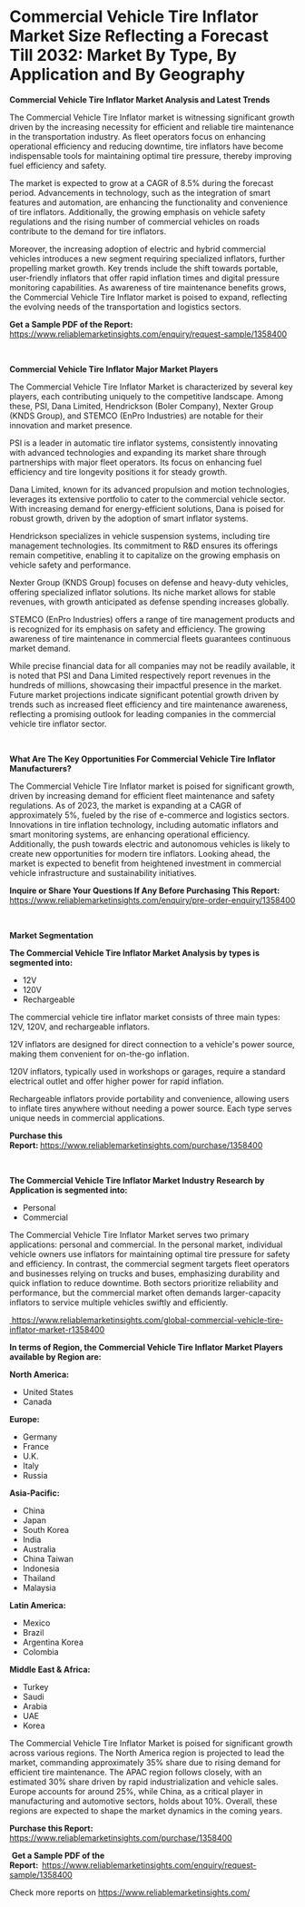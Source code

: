 <p><h1>Commercial Vehicle Tire Inflator Market Size Reflecting a Forecast Till 2032: Market By Type, By Application and By Geography</h1></p><p><strong>Commercial Vehicle Tire Inflator Market Analysis and Latest Trends</strong></p>
<p><p>The Commercial Vehicle Tire Inflator market is witnessing significant growth driven by the increasing necessity for efficient and reliable tire maintenance in the transportation industry. As fleet operators focus on enhancing operational efficiency and reducing downtime, tire inflators have become indispensable tools for maintaining optimal tire pressure, thereby improving fuel efficiency and safety. </p><p>The market is expected to grow at a CAGR of 8.5% during the forecast period. Advancements in technology, such as the integration of smart features and automation, are enhancing the functionality and convenience of tire inflators. Additionally, the growing emphasis on vehicle safety regulations and the rising number of commercial vehicles on roads contribute to the demand for tire inflators.</p><p>Moreover, the increasing adoption of electric and hybrid commercial vehicles introduces a new segment requiring specialized inflators, further propelling market growth. Key trends include the shift towards portable, user-friendly inflators that offer rapid inflation times and digital pressure monitoring capabilities. As awareness of tire maintenance benefits grows, the Commercial Vehicle Tire Inflator market is poised to expand, reflecting the evolving needs of the transportation and logistics sectors.</p></p>
<p><strong>Get a Sample PDF of the Report:&nbsp;</strong> <a href="https://www.reliablemarketinsights.com/enquiry/request-sample/1358400?utm_campaign=3556&utm_medium=2&utm_source=Github&utm_content=ia&utm_term=30032025&utm_id=commercial-vehicle-tire-inflator">https://www.reliablemarketinsights.com/enquiry/request-sample/1358400</a></p>
<p>&nbsp;</p>
<p><strong>Commercial Vehicle Tire Inflator Major Market Players</strong></p>
<p><p>The Commercial Vehicle Tire Inflator Market is characterized by several key players, each contributing uniquely to the competitive landscape. Among these, PSI, Dana Limited, Hendrickson (Boler Company), Nexter Group (KNDS Group), and STEMCO (EnPro Industries) are notable for their innovation and market presence.</p><p>PSI is a leader in automatic tire inflator systems, consistently innovating with advanced technologies and expanding its market share through partnerships with major fleet operators. Its focus on enhancing fuel efficiency and tire longevity positions it for steady growth.</p><p>Dana Limited, known for its advanced propulsion and motion technologies, leverages its extensive portfolio to cater to the commercial vehicle sector. With increasing demand for energy-efficient solutions, Dana is poised for robust growth, driven by the adoption of smart inflator systems.</p><p>Hendrickson specializes in vehicle suspension systems, including tire management technologies. Its commitment to R&D ensures its offerings remain competitive, enabling it to capitalize on the growing emphasis on vehicle safety and performance.</p><p>Nexter Group (KNDS Group) focuses on defense and heavy-duty vehicles, offering specialized inflator solutions. Its niche market allows for stable revenues, with growth anticipated as defense spending increases globally.</p><p>STEMCO (EnPro Industries) offers a range of tire management products and is recognized for its emphasis on safety and efficiency. The growing awareness of tire maintenance in commercial fleets guarantees continuous market demand.</p><p>While precise financial data for all companies may not be readily available, it is noted that PSI and Dana Limited respectively report revenues in the hundreds of millions, showcasing their impactful presence in the market. Future market projections indicate significant potential growth driven by trends such as increased fleet efficiency and tire maintenance awareness, reflecting a promising outlook for leading companies in the commercial vehicle tire inflator sector.</p></p>
<p>&nbsp;</p>
<p><strong>What Are The Key Opportunities For Commercial Vehicle Tire Inflator Manufacturers?</strong></p>
<p><p>The Commercial Vehicle Tire Inflator market is poised for significant growth, driven by increasing demand for efficient fleet maintenance and safety regulations. As of 2023, the market is expanding at a CAGR of approximately 5%, fueled by the rise of e-commerce and logistics sectors. Innovations in tire inflation technology, including automatic inflators and smart monitoring systems, are enhancing operational efficiency. Additionally, the push towards electric and autonomous vehicles is likely to create new opportunities for modern tire inflators. Looking ahead, the market is expected to benefit from heightened investment in commercial vehicle infrastructure and sustainability initiatives.</p></p>
<p><strong>Inquire or Share Your Questions If Any Before Purchasing This Report:</strong> <a href="https://www.reliablemarketinsights.com/enquiry/pre-order-enquiry/1358400?utm_campaign=3556&utm_medium=2&utm_source=Github&utm_content=ia&utm_term=30032025&utm_id=commercial-vehicle-tire-inflator">https://www.reliablemarketinsights.com/enquiry/pre-order-enquiry/1358400</a></p>
<p>&nbsp;</p>
<p><strong>Market Segmentation</strong></p>
<p><strong>The Commercial Vehicle Tire Inflator Market Analysis by types is segmented into:</strong></p>
<p><ul><li>12V</li><li>120V</li><li>Rechargeable</li></ul></p>
<p><p>The commercial vehicle tire inflator market consists of three main types: 12V, 120V, and rechargeable inflators. </p><p>12V inflators are designed for direct connection to a vehicle's power source, making them convenient for on-the-go inflation. </p><p>120V inflators, typically used in workshops or garages, require a standard electrical outlet and offer higher power for rapid inflation. </p><p>Rechargeable inflators provide portability and convenience, allowing users to inflate tires anywhere without needing a power source. Each type serves unique needs in commercial applications.</p></p>
<p><strong>Purchase this Report:&nbsp;</strong><a href="https://www.reliablemarketinsights.com/purchase/1358400?utm_campaign=3556&utm_medium=2&utm_source=Github&utm_content=ia&utm_term=30032025&utm_id=commercial-vehicle-tire-inflator">https://www.reliablemarketinsights.com/purchase/1358400</a></p>
<p>&nbsp;</p>
<p><strong>The Commercial Vehicle Tire Inflator Market Industry Research by Application is segmented into:</strong></p>
<p><ul><li>Personal</li><li>Commercial</li></ul></p>
<p><p>The Commercial Vehicle Tire Inflator Market serves two primary applications: personal and commercial. In the personal market, individual vehicle owners use inflators for maintaining optimal tire pressure for safety and efficiency. In contrast, the commercial segment targets fleet operators and businesses relying on trucks and buses, emphasizing durability and quick inflation to reduce downtime. Both sectors prioritize reliability and performance, but the commercial market often demands larger-capacity inflators to service multiple vehicles swiftly and efficiently.</p></p>
<p><a href="https://www.reliablemarketinsights.com/global-commercial-vehicle-tire-inflator-market-r1358400?utm_campaign=3556&utm_medium=2&utm_source=Github&utm_content=ia&utm_term=30032025&utm_id=commercial-vehicle-tire-inflator">&nbsp;https://www.reliablemarketinsights.com/global-commercial-vehicle-tire-inflator-market-r1358400</a></p>
<p><strong>In terms of Region, the Commercial Vehicle Tire Inflator Market Players available by Region are:</strong></p>
<p>
    <p> <strong> North America: </strong>
        <ul>
            <li>United States</li>
            <li>Canada</li>
        </ul>
        </p> 
    <p> <strong> Europe: </strong>
        <ul>
            <li>Germany</li>
            <li>France</li>
            <li>U.K.</li>
            <li>Italy</li>
            <li>Russia</li>
        </ul>
        </p> 
    <p> <strong> Asia-Pacific: </strong>
        <ul>
            <li>China</li>
            <li>Japan</li>
            <li>South Korea</li>
            <li>India</li>
            <li>Australia</li>
            <li>China Taiwan</li>
            <li>Indonesia</li>
            <li>Thailand</li>
            <li>Malaysia</li>
        </ul>
        </p> 
    <p> <strong> Latin America: </strong>
        <ul>
            <li>Mexico</li>
            <li>Brazil</li>
            <li>Argentina Korea</li>
            <li>Colombia</li>
        </ul>
        </p> 
    <p> <strong> Middle East & Africa: </strong>
        <ul>
            <li>Turkey</li>
            <li>Saudi</li>
            <li>Arabia</li>
            <li>UAE</li>
            <li>Korea</li>
        </ul>
    </p>
    </p>
<p><p>The Commercial Vehicle Tire Inflator Market is poised for significant growth across various regions. The North America region is projected to lead the market, commanding approximately 35% share due to rising demand for efficient tire maintenance. The APAC region follows closely, with an estimated 30% share driven by rapid industrialization and vehicle sales. Europe accounts for around 25%, while China, as a critical player in manufacturing and automotive sectors, holds about 10%. Overall, these regions are expected to shape the market dynamics in the coming years.</p></p>
<p><strong>Purchase this Report: </strong><a href="https://www.reliablemarketinsights.com/purchase/1358400?utm_campaign=3556&utm_medium=2&utm_source=Github&utm_content=ia&utm_term=30032025&utm_id=commercial-vehicle-tire-inflator">https://www.reliablemarketinsights.com/purchase/1358400</a></p>
<p>&nbsp;<strong>Get a Sample PDF of the Report:&nbsp;&nbsp;</strong><a href="https://www.reliablemarketinsights.com/enquiry/request-sample/1358400?utm_campaign=3556&utm_medium=2&utm_source=Github&utm_content=ia&utm_term=30032025&utm_id=commercial-vehicle-tire-inflator">https://www.reliablemarketinsights.com/enquiry/request-sample/1358400</a></p>
<p><strong></strong></p>
<p>Check more reports on <a href="https://www.reliablemarketinsights.com/?utm_campaign=3556&utm_medium=2&utm_source=Github&utm_content=ia&utm_term=30032025&utm_id=commercial-vehicle-tire-inflator">https://www.reliablemarketinsights.com/</a></p>